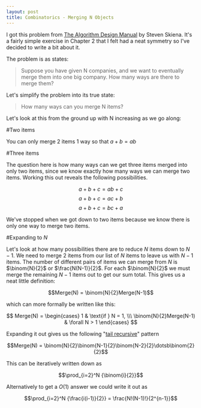 ```yaml
---
layout: post
title: Combinatorics - Merging N Objects
---
```


I got this problem from [The Algorithm Design Manual](http://citeseerx.ist.psu.edu/viewdoc/download?doi=10.1.1.471.4772&rep=rep1&type=pdf) by Steven Skiena.
It's a fairly simple exercise in Chapter 2 that I felt had a neat symmetry so I've decided to write a bit about it.

The problem is as states:

> Suppose you have given N companies, and we want to eventually merge
> them into one big company. How many ways are there to merge them?

Let's simplify the problem into its true state:

> How many ways can you merge N items?

Let's look at this from the ground up with N increasing as we go along:

#Two items

You can only merge $2$ items $1$ way so that $a + b = ab$

#Three items

The question here is how many ways can we get three items merged into only
two items, since we know exactly how many ways we can merge two items. Working this
out reveals the following possibilities.

$$a + b + c = ab + c$$
$$a + b + c = ac + b$$
$$a + b + c = bc + a$$

We've stopped when we got down to two items because we know there is only one way to merge two items.

#Expanding to $N$

Let's look at how many possibilities there are to reduce $N$ items down to $N-1$. We need to merge $2$ items
from our list of $N$ items to leave us with $N-1$ items. The number of different pairs of items we can merge from $N$
is $\binom{N}{2}$ or $\frac{N(N-1)}{2}$. For each $\binom{N}{2}$ we must merge the remaining $N-1$ items out to get our sum total.
This gives us a neat little definition:

$$Merge(N) = \binom{N}{2}Merge(N-1)$$

which can more formally be written like this:

$$
  Merge(N) =
          \begin{cases}
            1                    & \text{if } N = 1, \\\
            \binom{N}{2}Merge(N-1)  & \forall N > 1
          \end{cases}
$$

Expanding it out gives us the following "[tail recursive](http://stackoverflow.com/a/33930/3947332)" pattern

$$Merge(N) = \binom{N}{2}\binom{N-1}{2}\binom{N-2}{2}\dotsb\binom{2}{2}$$

This can be iteratively written down as 

$$\prod_{i=2}^N {\binom{i}{2}}$$

Alternatively to get a $O(1)$ answer we could write it out as

$$\prod_{i=2}^N {\frac{i(i-1)}{2}} = \frac{N!(N-1)!}{2^{n-1}}$$